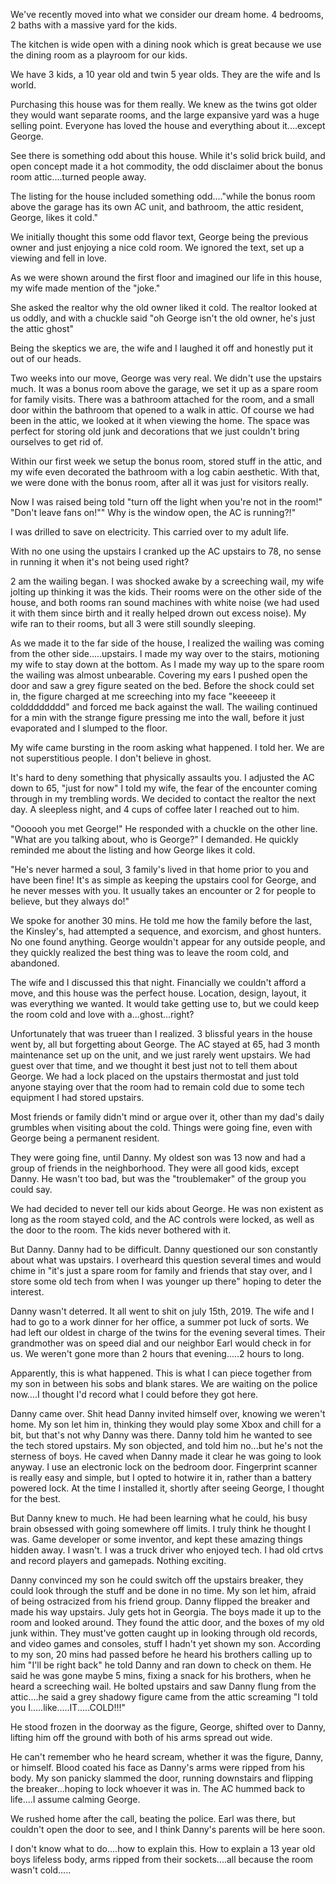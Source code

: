 We've recently moved into what we consider our dream home. 4 bedrooms, 2 baths with a massive yard for the kids.

The kitchen is wide open with a dining nook which is great because we use the dining room as a playroom for our kids.

We have 3 kids, a 10 year old and twin 5 year olds. They are the wife and Is world.

Purchasing this house was for them really. We knew as the twins got older they would want separate rooms, and the large expansive yard was a huge selling point. Everyone has loved the house and everything about it....except George.

See there is something odd about this house. While it's solid brick build, and open concept made it a hot commodity, the odd disclaimer about the bonus room attic....turned people away.

The listing for the house included something odd...."while the bonus room above the garage has its own AC unit, and bathroom, the attic resident, George, likes it cold."

We initially thought this some odd flavor text, George being the previous owner and just enjoying a nice cold room. We ignored the text, set up a viewing and fell in love.

As we were shown around the first floor and imagined our life in this house, my wife made mention of the "joke."

She asked the realtor why the old owner liked it cold. The realtor looked at us oddly, and with a chuckle said "oh George isn't the old owner, he's just the attic ghost"

Being the skeptics we are, the wife and I laughed it off and honestly put it out of our heads.

Two weeks into our move, George was very real. We didn't use the upstairs much. It was a bonus room above the garage, we set it up as a spare room for family visits. There was a bathroom attached for the room, and a small door within the bathroom that opened to a walk in attic. Of course we had been in the attic, we looked at it when viewing the home. The space was perfect for storing old junk and decorations that we just couldn't bring ourselves to get rid of. 

Within our first week we setup the bonus room, stored stuff in the attic, and my wife even decorated the bathroom with a log cabin aesthetic. With that, we were done with the bonus room, after all it was just for visitors really.

Now I was raised being told "turn off the light when you're not in the room!" "Don't leave fans on!"" Why is the window open, the AC is running?!"

I was drilled to save on electricity. This carried over to my adult life.

With no one using the upstairs I cranked up the AC upstairs to 78, no sense in running it when it's not being used right?

2 am the wailing began. I was shocked awake by a screeching wail, my wife jolting up thinking it was the kids. Their rooms were on the other side of the house, and both rooms ran sound machines with white noise (we had used it with them since birth and it really helped drown out excess noise). My wife ran to their rooms, but all 3 were still soundly sleeping.

As we made it to the far side of the house, I realized the wailing was coming from the other side.....upstairs. I made my way over to the stairs, motioning my wife to stay down at the bottom. As I made my way up to the spare room the wailing was almost unbearable. Covering my ears I pushed open the door and saw a grey figure seated on the bed. Before the shock could set in, the figure charged at me screeching into my face "keeeeep it coldddddddd" and forced me back against the wall. The wailing continued for a min with the strange figure pressing me into the wall, before it just evaporated and I slumped to the floor.

My wife came bursting in the room asking what happened. I told her. We are not superstitious people. I don't believe in ghost.

It's hard to deny something that physically assaults you. I adjusted the AC down to 65, "just for now" I told my wife, the fear of the encounter coming through in my trembling words. We decided to contact the realtor the next day. A sleepless night, and 4 cups of coffee later I reached out to him.

"Oooooh you met George!" He responded with a chuckle on the other line.
"What are you talking about, who is George?" I demanded. He quickly reminded me about the listing and how George likes it cold.

"He's never harmed a soul, 3 family's lived in that home prior to you and have been fine! It's as simple as keeping the upstairs cool for George, and he never messes with you. It usually takes an encounter or 2 for people to believe, but they always do!"

We spoke for another 30 mins. He told me how the family before the last, the Kinsley's, had attempted a sequence, and exorcism, and ghost hunters. No one found anything. George wouldn't appear for any outside people, and they quickly realized the best thing was to leave the room cold, and abandoned.

The wife and I discussed this that night. Financially we couldn't afford a move, and this house was the perfect house. Location, design, layout, it was everything we wanted. It would take getting use to, but we could keep the room cold and love with a...ghost...right?

Unfortunately that was trueer than I realized. 3 blissful years in the house went by, all but forgetting about George. The AC stayed at 65, had 3 month maintenance set up on the unit, and we just rarely went upstairs. We had guest over that time, and we thought it best just not to tell them about George. We had a lock placed on the upstairs thermostat and just told anyone staying over that the room had to remain cold due to some tech equipment I had stored upstairs.

Most friends or family didn't mind or argue over it, other than my dad's daily grumbles when visiting about the cold. Things were going fine, even with George being a permanent resident.

They were going fine, until Danny. My oldest son was 13 now and had a group of friends in the neighborhood. They were all good kids, except Danny. He wasn't too bad, but was the "troublemaker" of the group you could say.

We had decided to never tell our kids about George. He was non existent as long as the room stayed cold, and the AC controls were locked, as well as the door to the room. The kids never bothered with it.

But Danny. Danny had to be difficult. Danny questioned our son constantly about what was upstairs. I overheard this question several times and would chime in "it's just a spare room for family and friends that stay over, and I store some old tech from when I was younger up there" hoping to deter the interest.

Danny wasn't deterred. It all went to shit on july 15th, 2019. The wife and I had to go to a work dinner for her office, a summer pot luck of sorts. We had left our oldest in charge of the twins for the evening several times. Their grandmother was on speed dial and our neighbor Earl would check in for us. We weren't gone more than 2 hours that evening.....2 hours to long.

Apparently, this is what happened. This is what I can piece together from my son in between his sobs and blank stares. We are waiting on the police now....I thought I'd record what I could before they got here.

Danny came over. Shit head Danny invited himself over, knowing we weren't home. My son let him in, thinking they would play some Xbox and chill for a bit, but that's not why Danny was there. Danny told him he wanted to see the tech stored upstairs. My son objected, and told him no...but he's not the sterness of boys. He caved when Danny made it clear he was going to look anyway. I use an electronic lock on the bedroom door. Fingerprint scanner is really easy and simple, but I opted to hotwire it in, rather than a battery powered lock. At the time I installed it, shortly after seeing George, I thought for the best.

But Danny knew to much. He had been learning what he could, his busy brain obsessed with going somewhere off limits. I truly think he thought I was. Game developer or some inventor, and kept these amazing things hidden away. I wasn't. I was a truck driver who enjoyed tech. I had old crtvs and record players and gamepads. Nothing exciting.

Danny convinced my son he could switch off the upstairs breaker, they could look through the stuff and be done in no time. My son let him, afraid of being ostracized from his friend group. Danny flipped the breaker and made his way upstairs.
July gets hot in Georgia. The boys made it up to the room and looked around. They found the attic door, and the boxes of my old junk within. They must've gotten caught up in looking through old records, and video games and consoles, stuff I hadn't yet shown my son. According to my son, 20 mins had passed before he heard his brothers calling up to him
"I'll be right back" he told Danny and ran down to check on them. He said he was gone maybe 5 mins, fixing a snack for his brothers, when he heard a screeching wail. He bolted upstairs and saw Danny flung from the attic....he said a grey shadowy figure came from the attic screaming "I told you I.....like.....IT.....COLD!!!" 

He stood frozen in the doorway as the figure, George, shifted over to Danny, lifting him off the ground with both of his arms spread out wide.

He can't remember who he heard scream, whether it was the figure, Danny, or himself. Blood coated his face as Danny's arms were ripped from his body. My son panicky slammed the door, running downstairs and flipping the breaker...hoping to lock whoever it was in. The AC hummed back to life....I assume calming George.

We rushed home after the call, beating the police.  Earl was there, but couldn't open the door to see, and I think Danny's parents will be here soon.

I don't know what to do....how to explain this. How to explain a 13 year old boys lifeless body, arms ripped from their sockets....all because the room wasn't cold.....